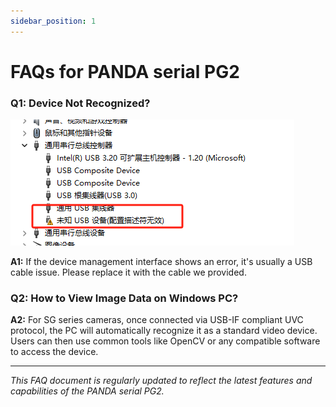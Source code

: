 ```yaml
---
sidebar_position: 1
---
```


# FAQs for PANDA serial PG2

### Q1: Device Not Recognized?
<div style={{flex: 1, textAlign: 'center'}}>
    <img src="https://raw.githubusercontent.com/1214658495/myWikiFiles/main/Data_collection/3_5_PANDA/FAQ/Q1.png" alt="Device List Panel" style={{maxWidth: '100%', height:'auto', border: '1px solid #ddd'}} />
    <!-- <p style={{fontSize: '0.9em', marginTop: '0.5rem', color: 'var(--ifm-color-gray-700)'}}>
      <strong>Figure 3:</strong> Device list showing connected camera information
    </p> -->
  </div>

**A1:** If the device management interface shows an error, it's usually a USB cable issue. Please replace it with the cable we provided.


### Q2: How to View Image Data on Windows PC?

**A2:** For SG series cameras, once connected via USB-IF compliant UVC protocol, the PC will automatically recognize it as a standard video device. Users can then use common tools like OpenCV or any compatible software to access the device.


---
*This FAQ document is regularly updated to reflect the latest features and capabilities of the PANDA serial PG2.*